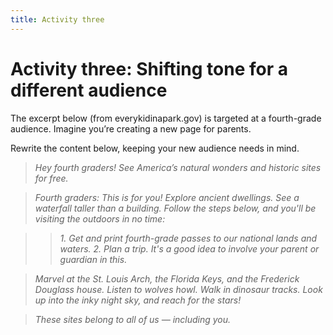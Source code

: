 ```yaml
---
title: Activity three
---
```


# Activity three: Shifting tone for a different audience

The excerpt below (from everykidinapark.gov) is targeted at a fourth-grade audience. Imagine you’re creating a new page for parents. 

Rewrite the content below, keeping your new audience needs in mind.

>_Hey fourth graders! See America’s natural wonders and historic sites for free._

>_Fourth graders: This is for you! Explore ancient dwellings. See a waterfall taller than a building. Follow the steps below, and you'll be visiting the outdoors in no time:_


>>_1. Get and print fourth-grade passes to our national lands and waters._
>>_2. Plan a trip. It's a good idea to involve your parent or guardian in this._


>_Marvel at the St. Louis Arch, the Florida Keys, and the Frederick Douglass house. Listen to wolves howl. Walk in dinosaur tracks. Look up into the inky night sky, and reach for the stars!_


>_These sites belong to all of us — including you._